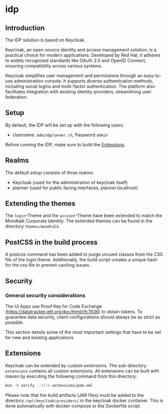 # idp

## Introduction

The IDP solution is based on Keycloak. 

Keycloak, an open-source identity and access management solution, is a practical choice for modern applications. Developed by Red Hat, it adheres to widely recognized standards like OAuth 2.0 and OpenID Connect, ensuring compatibility across various systems.

Keycloak simplifies user management and permissions through an easy-to-use administration console. It supports diverse authentication methods, including social logins and multi-factor authentication. The platform also facilitates integration with existing identity providers, streamlining user federation.

## Setup

By default, the IDP will be set up with the following users:

- Username: `admin@planner.ch`, Password `admin`

Before running the IDP, make sure to build the [Extensions](#Extensions).

## Realms

The default setup consists of three realms:
- Keycloak (used for the administration of keycloak itself)
- planner (used for public facing interfaces, planner.localhost)

## Extending the themes

The `login`-Theme and the `account`-Theme have been extended to match the Moodtalk Corporate Identity. 
The extended themes can be found in the directory `themes/moodtalk`.

## PostCSS in the build process

A postcss command has been added to purge unused classes from the CSS file of the login theme. 
Additionally, the build script creates a unique hash for the css file to prevent caching issues.

## Security

### General security considerations

The UI Apps use Proof Key for Code Exchange (https://datatracker.ietf.org/doc/html/rfc7636) to obtain tokens.
To guarantee data security, client configurations should always be as strict as possible.

This section details some of the most important settings that have to be set for new and existing applications

## Extensions

Keycloak can be extended by custom extensions. The sub-directory `extensions` contains all custom extensions.
All extensions can be built with maven by executing the following command from this directory:

```sh
mvn -B verify --file extensions/pom.xml
```

Please note that the build artifacts (JAR files) must be added to the directory `/opt/keycloak/providers/` in the keycloak docker container.
This is done automatically with docker-compose or the Dockerfile script.



 